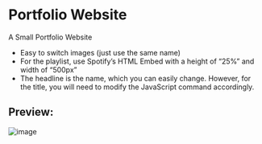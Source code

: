 # Portfolio Website
A Small Portfolio Website

- Easy to switch images (just use the same name)
- For the playlist, use Spotify’s HTML Embed with a height of “25%” and width of “500px”
- The headline is the name, which you can easily change. However, for the title, you will need to modify the JavaScript command accordingly.

## Preview:

![image](https://github.com/zblutrot/PortfolioWebsite/assets/116888863/e56992a4-3f4b-4f5b-a797-c3dbca615b6e)
